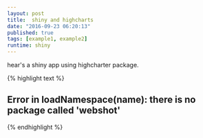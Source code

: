 ```yaml
---
layout: post
title:  shiny and highcharts
date: "2016-09-23 06:20:13"
published: true
tags: [example1, example2]
runtime: shiny
---
```





hear's a shiny app using highcharter package.


{% highlight text %}
## Error in loadNamespace(name): there is no package called 'webshot'
{% endhighlight %}

